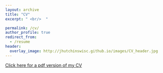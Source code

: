 ```yaml
---
layout: archive
title: "CV"
excerpt: " <br/>  "

permalink: /cv/
author_profile: true
redirect_from:
  - /resume
header:
  overlay_image: http://jhutchinswisc.github.io/images/CV_header.jpg
---
```

[Click here for a pdf version of my CV](http://jhutchinswisc.github.io/files/Jared_Hutchins_CV.pdf)

